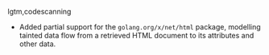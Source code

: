 lgtm,codescanning
* Added partial support for the `golang.org/x/net/html` package, modelling tainted data flow from a retrieved HTML document to its attributes and other data.

